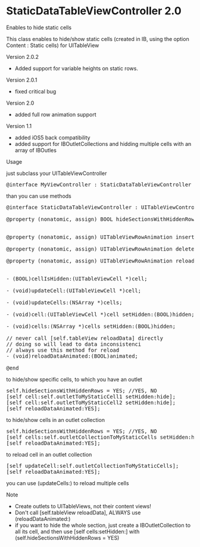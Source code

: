 StaticDataTableViewController 2.0
=============================

Enables to hide static cells

This class enables to hide/show static cells (created in IB, using the option Content : Static cells) for UITableView

Version 2.0.2
- Added support for variable heights on static rows.

Version 2.0.1
- fixed critical bug

Version 2.0
- added full row animation support

Version 1.1
- added iOS5 back compatibility
- added support for IBOutletCollections and hidding multiple cells with an array of IBOutles

Usage

just subclass your UITableViewController

<pre>@interface MyViewController : StaticDataTableViewController</pre>

than you can use methods

<pre>
@interface StaticDataTableViewController : UITableViewController

@property (nonatomic, assign) BOOL hideSectionsWithHiddenRows;


@property (nonatomic, assign) UITableViewRowAnimation insertTableViewRowAnimation;

@property (nonatomic, assign) UITableViewRowAnimation deleteTableViewRowAnimation;

@property (nonatomic, assign) UITableViewRowAnimation reloadTableViewRowAnimation;


- (BOOL)cellIsHidden:(UITableViewCell *)cell;

- (void)updateCell:(UITableViewCell *)cell;

- (void)updateCells:(NSArray *)cells;

- (void)cell:(UITableViewCell *)cell setHidden:(BOOL)hidden;

- (void)cells:(NSArray *)cells setHidden:(BOOL)hidden;

// never call [self.tableView reloadData] directly
// doing so will lead to data inconsistenci
// always use this method for reload
- (void)reloadDataAnimated:(BOOL)animated;

@end
</pre>

to hide/show specific cells, to which you have an outlet
<pre>
self.hideSectionsWithHiddenRows = YES; //YES, NO
[self cell:self.outletToMyStaticCell1 setHidden:hide];
[self cell:self.outletToMyStaticCell2 setHidden:hide];
[self reloadDataAnimated:YES];
</pre>

to hide/show cells in an outlet collection
<pre>
self.hideSectionsWithHiddenRows = YES; //YES, NO
[self cells:self.outletCollectionToMyStaticCells setHidden:hide];
[self reloadDataAnimated:YES];
</pre>

to reload cell in an outlet collection
<pre>
[self updateCell:self.outletCollectionToMyStaticCells];
[self reloadDataAnimated:YES];
</pre>

you can use (updateCells:) to reload multiple cells

Note
- Create outlets to UITableViews, not their content views!
- Don't call [self.tableView reloadData], ALWAYS use (reloadDataAnimated:)
- if you want to hide the whole section, just create a IBOutletCollection to all its cell, and then use [self cells:setHidden:] with (self.hideSectionsWithHiddenRows = YES)

